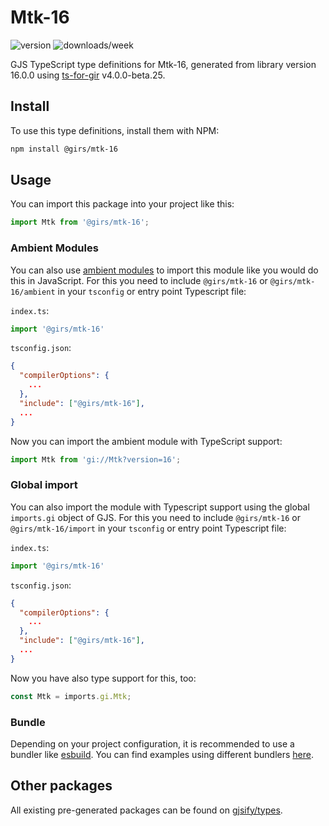 
# Mtk-16

![version](https://img.shields.io/npm/v/@girs/mtk-16)
![downloads/week](https://img.shields.io/npm/dw/@girs/mtk-16)


GJS TypeScript type definitions for Mtk-16, generated from library version 16.0.0 using [ts-for-gir](https://github.com/gjsify/ts-for-gir) v4.0.0-beta.25.


## Install

To use this type definitions, install them with NPM:
```bash
npm install @girs/mtk-16
```

## Usage

You can import this package into your project like this:
```ts
import Mtk from '@girs/mtk-16';
```

### Ambient Modules

You can also use [ambient modules](https://github.com/gjsify/ts-for-gir/tree/main/packages/cli#ambient-modules) to import this module like you would do this in JavaScript.
For this you need to include `@girs/mtk-16` or `@girs/mtk-16/ambient` in your `tsconfig` or entry point Typescript file:

`index.ts`:
```ts
import '@girs/mtk-16'
```

`tsconfig.json`:
```json
{
  "compilerOptions": {
    ...
  },
  "include": ["@girs/mtk-16"],
  ...
}
```

Now you can import the ambient module with TypeScript support: 

```ts
import Mtk from 'gi://Mtk?version=16';
```

### Global import

You can also import the module with Typescript support using the global `imports.gi` object of GJS.
For this you need to include `@girs/mtk-16` or `@girs/mtk-16/import` in your `tsconfig` or entry point Typescript file:

`index.ts`:
```ts
import '@girs/mtk-16'
```

`tsconfig.json`:
```json
{
  "compilerOptions": {
    ...
  },
  "include": ["@girs/mtk-16"],
  ...
}
```

Now you have also type support for this, too:

```ts
const Mtk = imports.gi.Mtk;
```

### Bundle

Depending on your project configuration, it is recommended to use a bundler like [esbuild](https://esbuild.github.io/). You can find examples using different bundlers [here](https://github.com/gjsify/ts-for-gir/tree/main/examples).

## Other packages

All existing pre-generated packages can be found on [gjsify/types](https://github.com/gjsify/types).

